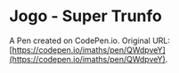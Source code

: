# Jogo - Super Trunfo

A Pen created on CodePen.io. Original URL: [https://codepen.io/imaths/pen/QWdpveY](https://codepen.io/imaths/pen/QWdpveY).


